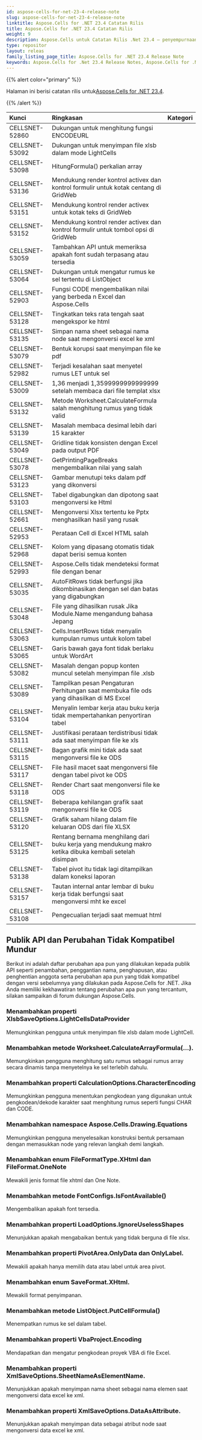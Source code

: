 ```yaml
---
id: aspose-cells-for-net-23-4-release-note
slug: aspose-cells-for-net-23-4-release-note
linktitle: Aspose.Cells for .NET 23.4 Catatan Rilis
title: Aspose.Cells for .NET 23.4 Catatan Rilis
weight: 9
description: Aspose.Cells untuk Catatan Rilis .Net 23.4 – penyempurnaan terbaru, fitur baru, dan perbaikan
type: repositor
layout: releas
family_listing_page_title: Aspose.Cells for .NET 23.4 Release Note
keywords: Aspose.Cells for .Net 23.4 Release Notes, Aspose.Cells for .Net 23.4 updates and fixe
---
```

{{% alert color="primary" %}}

 Halaman ini berisi catatan rilis untuk[Aspose.Cells for .NET 23.4](https://www.nuget.org/packages/Aspose.Cells/23.4.0).

{{% /alert %}}

|**Kunci**|**Ringkasan**|**Kategori**|
| :- | :- | :- |
|CELLSNET-52860|Dukungan untuk menghitung fungsi ENCODEURL|
|CELLSNET-53092|Dukungan untuk menyimpan file xlsb dalam mode LightCells|
|CELLSNET-53098|HitungFormula() perkalian array|
|CELLSNET-53136|Mendukung render kontrol activex dan kontrol formulir untuk kotak centang di GridWeb|
|CELLSNET-53151|Mendukung kontrol render activex untuk kotak teks di GridWeb|
|CELLSNET-53152|Mendukung kontrol render activex dan kontrol formulir untuk tombol opsi di GridWeb|
|CELLSNET-53059|Tambahkan API untuk memeriksa apakah font sudah terpasang atau tersedia|
|CELLSNET-53064|Dukungan untuk mengatur rumus ke sel tertentu di ListObject|
|CELLSNET-52903|Fungsi CODE mengembalikan nilai yang berbeda n Excel dan Aspose.Cells|
|CELLSNET-53128|Tingkatkan teks rata tengah saat mengekspor ke html|
|CELLSNET-53135|Simpan nama sheet sebagai nama node saat mengonversi excel ke xml|
|CELLSNET-53079|Bentuk korupsi saat menyimpan file ke pdf|
|CELLSNET-52982|Terjadi kesalahan saat menyetel rumus LET untuk sel|
|CELLSNET-53009|1,36 menjadi 1,3599999999999999 setelah membaca dari file templat xlsx|
|CELLSNET-53132|Metode Worksheet.CalculateFormula salah menghitung rumus yang tidak valid|
|CELLSNET-53139|Masalah membaca desimal lebih dari 15 karakter|
|CELLSNET-53049|Gridline tidak konsisten dengan Excel pada output PDF|
|CELLSNET-53078|GetPrintingPageBreaks mengembalikan nilai yang salah|
|CELLSNET-53123| Gambar menutupi teks dalam pdf yang dikonversi|
|CELLSNET-53103|Tabel digabungkan dan dipotong saat mengonversi ke Html|
|CELLSNET-52661|Mengonversi Xlsx tertentu ke Pptx menghasilkan hasil yang rusak|
|CELLSNET-52953| Perataan Cell di Excel HTML salah|
|CELLSNET-52968|Kolom yang dipasang otomatis tidak dapat berisi semua konten|
|CELLSNET-52993|Aspose.Cells tidak mendeteksi format file dengan benar|
|CELLSNET-53035|AutoFitRows tidak berfungsi jika dikombinasikan dengan sel dan batas yang digabungkan|
|CELLSNET-53048| File yang dihasilkan rusak Jika Module.Name mengandung bahasa Jepang|
|CELLSNET-53063|Cells.InsertRows tidak menyalin kumpulan rumus untuk kolom tabel|
|CELLSNET-53065|Garis bawah gaya font tidak berlaku untuk WordArt|
|CELLSNET-53082|Masalah dengan popup konten muncul setelah menyimpan file .xlsb|
|CELLSNET-53089|Tampilkan pesan Pengaturan Perhitungan saat membuka file ods yang dihasilkan di MS Excel|
|CELLSNET-53104|Menyalin lembar kerja atau buku kerja tidak mempertahankan penyortiran tabel|
|CELLSNET-53111|Justifikasi perataan terdistribusi tidak ada saat menyimpan file ke xls|
|CELLSNET-53115|Bagan grafik mini tidak ada saat mengonversi file ke ODS|
|CELLSNET-53117|File hasil macet saat mengonversi file dengan tabel pivot ke ODS|
|CELLSNET-53118|Render Chart saat mengonversi file ke ODS|
|CELLSNET-53119|Beberapa kehilangan grafik saat mengonversi file ke ODS|
|CELLSNET-53120|Grafik saham hilang dalam file keluaran ODS dari file XLSX|
|CELLSNET-53125|Rentang bernama menghilang dari buku kerja yang mendukung makro ketika dibuka kembali setelah disimpan|
|CELLSNET-53138|Tabel pivot itu tidak lagi ditampilkan dalam koneksi laporan|
|CELLSNET-53157|Tautan internal antar lembar di buku kerja tidak berfungsi saat mengonversi mht ke excel|
|CELLSNET-53108|Pengecualian terjadi saat memuat html|

##  **Publik API dan Perubahan Tidak Kompatibel Mundur**

Berikut ini adalah daftar perubahan apa pun yang dilakukan kepada publik API seperti penambahan, penggantian nama, penghapusan, atau penghentian anggota serta perubahan apa pun yang tidak kompatibel dengan versi sebelumnya yang dilakukan pada Aspose.Cells for .NET. Jika Anda memiliki kekhawatiran tentang perubahan apa pun yang tercantum, silakan sampaikan di forum dukungan Aspose.Cells.

###  **Menambahkan properti XlsbSaveOptions.LightCellsDataProvider**

Memungkinkan pengguna untuk menyimpan file xlsb dalam mode LightCell.

###  **Menambahkan metode Worksheet.CalculateArrayFormula(...).**

Memungkinkan pengguna menghitung satu rumus sebagai rumus array secara dinamis tanpa menyetelnya ke sel terlebih dahulu.

###  **Menambahkan properti CalculationOptions.CharacterEncoding**

Memungkinkan pengguna menentukan pengkodean yang digunakan untuk pengkodean/dekode karakter saat menghitung rumus seperti fungsi CHAR dan CODE.

###  **Menambahkan namespace Aspose.Cells.Drawing.Equations**

Memungkinkan pengguna menyelesaikan konstruksi bentuk persamaan dengan memasukkan node yang relevan langkah demi langkah.

###  **Menambahkan enum FileFormatType.XHtml dan FileFormat.OneNote**

Mewakili jenis format file xhtml dan One Note.

###  **Menambahkan metode FontConfigs.IsFontAvailable()**

Mengembalikan apakah font tersedia.

###  **Menambahkan properti LoadOptions.IgnoreUselessShapes**

Menunjukkan apakah mengabaikan bentuk yang tidak berguna di file xlsx.

###  **Menambahkan properti PivotArea.OnlyData dan OnlyLabel.**

Mewakili apakah hanya memilih data atau label untuk area pivot.

###  **Menambahkan enum SaveFormat.XHtml.**

Mewakili format penyimpanan.

###  **Menambahkan metode ListObject.PutCellFormula()**

Menempatkan rumus ke sel dalam tabel.

###  **Menambahkan properti VbaProject.Encoding**

Mendapatkan dan mengatur pengkodean proyek VBA di file Excel.

###  **Menambahkan properti XmlSaveOptions.SheetNameAsElementName.**

Menunjukkan apakah menyimpan nama sheet sebagai nama elemen saat mengonversi data excel ke xml.

###  **Menambahkan properti XmlSaveOptions.DataAsAttribute.**

Menunjukkan apakah menyimpan data sebagai atribut node saat mengonversi data excel ke xml.

